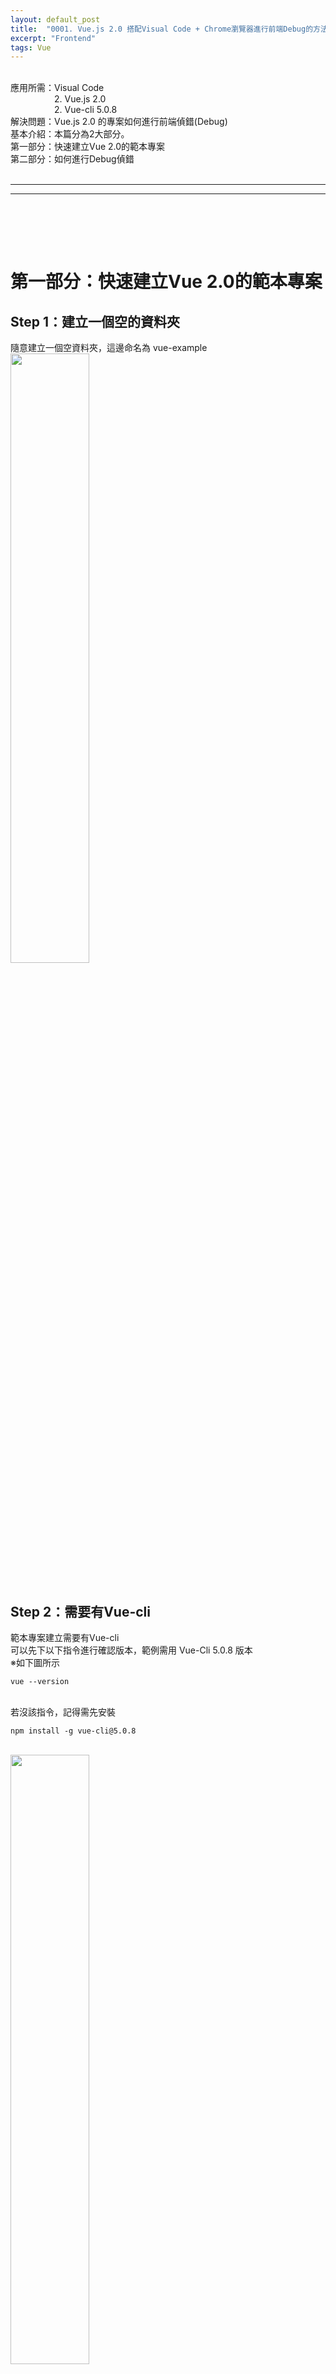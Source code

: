 ```yaml
---
layout: default_post
title:  "0001. Vue.js 2.0 搭配Visual Code + Chrome瀏覽器進行前端Debug的方法"
excerpt: "Frontend"
tags: Vue 
---
```

<div class="summary">
<br/>應用所需：Visual Code 
<br/>&emsp;&emsp;&emsp;&emsp;&emsp;2. Vue.js 2.0
<br/>&emsp;&emsp;&emsp;&emsp;&emsp;2. Vue-cli 5.0.8
<br/>解決問題：Vue.js 2.0 的專案如何進行前端偵錯(Debug)
<br/>基本介紹：本篇分為2大部分。
<br/>第一部分：快速建立Vue 2.0的範本專案
<br/>第二部分：如何進行Debug偵錯
</div>

<div class="title">
    <br/><hr class="titleinner">
	<span></span>
	<hr class="titleinner"><br/>
</div>


<br/><br/>
<h1>第一部分：快速建立Vue 2.0的範本專案</h1>
<h2>Step 1：建立一個空的資料夾</h2>
隨意建立一個空資料夾，這邊命名為 vue-example
<br/> <img src="/assets/image/Frontend/Vue/2022_08_04_1_1.jpg" width="50%" height="50%" />
<br/><br/>

<h2>Step 2：需要有Vue-cli</h2>
範本專案建立需要有Vue-cli
<br/>可以先下以下指令進行確認版本，範例需用 Vue-Cli 5.0.8 版本
<br/>※如下圖所示

```batch
vue --version
```

<br/>若沒該指令，記得需先安裝

```batch
npm install -g vue-cli@5.0.8
```

<br/> <img src="/assets/image/Frontend/Vue/2022_08_04_1_2.jpg" width="50%" height="50%" />
<br/><br/>

<h2>Step 3：指令新建範本專案</h2>
輸入以下指令快速鍵
<br/>

```batch
vue create-example
```

<br/>輸入後選擇 Manually select features (自定義範本)
<br/> <img src="/assets/image/Frontend/Vue/2022_08_04_1_4.jpg" width="75%" height="75%" />
<br/><br/>

<h2>Step 4：新建範本-1</h2>
自定義範本這邊範例選擇Babel、Router、Vuex
<br/> <img src="/assets/image/Frontend/Vue/2022_08_04_1_5.jpg" width="75%" height="75%" />
<br/><br/>

<h2>Step 5：新建範本-2</h2>
Vue.js的版本選2.0
<br/> <img src="/assets/image/Frontend/Vue/2022_08_04_1_6.jpg" width="75%" height="75%" />
<br/><br/>

<h2>Step 6：新建範本-3</h2>
其他項目可以參考圖，最後詢問是否要保存本次自定義的內容
<br/>範本就建立完成了
<br/> <img src="/assets/image/Frontend/Vue/2022_08_04_1_7.jpg" width="75%" height="75%" />
<br/><br/>

<h2>Step 7：切換資料夾</h2>
接著輸入以下指令進入資料夾中

```batch
cd vue-example
```

<br/> <img src="/assets/image/Frontend/Vue/2022_08_04_1_8.jpg" width="75%" height="75%" />
<br/><br/>

<h2>Step 8：啟動範本專案</h2>
輸入以下指令，啟動專案

```batch
npm run serve
```

<br/>會依照本機的IP提供一個本地指向的網址
<br/>至此範本已經快速建立完成了
<br/> <img src="/assets/image/Frontend/Vue/2022_08_04_1_9.jpg" width="100%" height="100%" />
<br/><br/>


<br/><br/>
<h1>第二部分：如何進行Debug偵錯</h1>
<h2>Step 1：使用Visual Code開啟專案</h2>
使用Visual Code 依資料夾位置開啟，有以下檔案
<br/> <img src="/assets/image/Frontend/Vue/2022_08_04_1_22.jpg" width="50%" height="50%" />
<br/><br/>

<h2>Step 2：Source map</h2>
補充說明，若有Source map黑色區塊的地方有相關的.vue檔案，若無則無法偵錯
<br/>用npm run serve 時為Dev環境，預設都會有的
<br/> <img src="/assets/image/Frontend/Vue/2022_08_04_1_11.jpg" width="100%" height="100%" />
<br/><br/>

<h2>Step 3：發布檔案開關偵錯</h2>
若是發布的環境需要進行偵錯，可以在vue.config.js 設定以下指令
<br/>在執行npm run build 時就會出現source map

```xml
productionSourceMap: true,
```
<br/> <img src="/assets/image/Frontend/Vue/2022_08_04_1_12.jpg" width="100%" height="100%" />
<br/><br/>

<h2>Step 4：Visual Code安裝延伸模組</h2>
進入Visual Code
<br/>1. 選擇延伸模組
<br/>2. 輸入javascript debug
<br/>選擇安裝，這邊可以選擇Nightly 會持續更新的前端偵錯
<br/> <img src="/assets/image/Frontend/Vue/2022_08_04_1_13.jpg" width="100%" height="100%" />
<br/><br/>

<h2>Step 5：Visual Code偵錯-1</h2>
安裝完成後，再接著建立偵錯launch.json檔
<br/>1. 左邊會新增偵錯的功能
<br/>2. 建立launch.json檔案 -> 輸入web app(chrome)
<br/> <img src="/assets/image/Frontend/Vue/2022_08_04_1_14.jpg" width="100%" height="100%" />
<br/><br/>

<h2>Step 6：Visual Code偵錯-2</h2>
完成後會如下圖增加了 launch.json檔案
<br/> <img src="/assets/image/Frontend/Vue/2022_08_04_1_15.jpg" width="100%" height="100%" />
<br/><br/>

<h2>Step 7：Visual Code偵錯-3</h2>
再次點擊左邊會偵錯功能，這次會有Launch chrome的按鈕，可以進行偵錯了
<br/> <img src="/assets/image/Frontend/Vue/2022_08_04_1_16.jpg" width="50%" height="50%" />
<br/><br/>

<h2>Step 8：添加點代碼觀察偵錯</h2>
範本中的HelloWorld.vue 檔案添加以下2部分代碼，便於Launch chrome偵錯時觀察
<br/>1. Template的部分如下

``` vue

<template>
    <div class="hello">
        <h1>{{ msg }}</h1>
        <div>
            分數：<input v-model="myScore" />
        </div>	
        <p>顯示：{{ TestConditionScore }}</p>
    </div>
</template>

```

<br/>2. Script 擴增data()、computed:
<br/>其中console.log("中斷點")可以快速在偵錯時找到位置

``` vue

data() {
	return {
		myScore: 50,
	}
},
computed: {
	TestConditionScore() {
        console.log("中斷點");
		return this.myScore > 60 ? '及格' : '不及格'
	}
}

```

<br/> <img src="/assets/image/Frontend/Vue/2022_08_04_1_18.jpg" width="100%" height="100%" />
<br/><br/>

<h2>Step 9：執行Lunch chrome</h2>
延續Step7. 進行偵錯執行
<br/>1. 可以在左側中先按下Debug按鈕，產生紅點
<br/>2. 因為Step8.有下 .log() 所以有跳出訊息，可以執行點擊跳轉到真實檔案
<br/> <img src="/assets/image/Frontend/Vue/2022_08_04_1_20.jpg" width="100%" height="100%" />
<br/><br/>

<h2>Step 10：實際偵錯</h2>
以下操作，可以看到偵錯的數值
<br/>1. 我們將畫面上的60，改輸入成6 觸發compute
<br/>2. 到中斷點，可以將滑鼠移動到 this.myScore 可以看到當前的數值6
<br/> <img src="/assets/image/Frontend/Vue/2022_08_04_1_21.jpg" width="100%" height="100%" />
<br/><br/>
